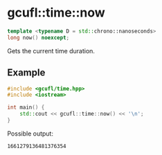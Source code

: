 # gcufl::time::now
```cpp
template <typename D = std::chrono::nanoseconds>
long now() noexcept;
```
Gets the current time duration.
## Example
```cpp
#include <gcufl/time.hpp>
#include <iostream>

int main() {
	std::cout << gcufl::time::now() << '\n';
}
```
Possible output:
```
1661279136481376354
```
